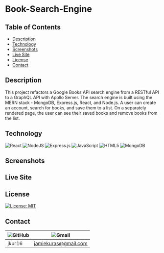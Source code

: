 # Book-Search-Engine

## Table of Contents
* [Description](#Description)
* [Technology](#Technology)
* [Screenshots](#Screenshots)
* [Live Site](#Live_Site)
* [License](#License)
* [Contact](#Contact)

## Description
This project refactors a Google Books API search engine from a RESTful API to a GraphQL API with Apollo Server. The search engine is built using the MERN stack - MongoDB, Express.js, React, and Node.js. A user can create an account, search for books, and save them to a list. On a separately rendered page, the user can see their saved books and remove books from the list.

## Technology
![React](https://img.shields.io/badge/react-%2320232a.svg?style=for-the-badge&logo=react&logoColor=%2361DAFB)
![NodeJS](https://img.shields.io/badge/node.js-6DA55F?style=for-the-badge&logo=node.js&logoColor=white)
![Express.js](https://img.shields.io/badge/express.js-%23404d59.svg?style=for-the-badge&logo=express&logoColor=%2361DAFB)
![JavaScript](https://img.shields.io/badge/javascript-%23323330.svg?style=for-the-badge&logo=javascript&logoColor=%23F7DF1E)
![HTML5](https://img.shields.io/badge/html5-%23E34F26.svg?style=for-the-badge&logo=html5&logoColor=white)
![MongoDB](https://img.shields.io/badge/MongoDB-%234ea94b.svg?style=for-the-badge&logo=mongodb&logoColor=white)


## Screenshots
## Live Site
## License
[![License: MIT](https://img.shields.io/badge/License-MIT-yellow.svg)](https://opensource.org/licenses/MIT)
## Contact
| ![GitHub](https://img.shields.io/badge/github-%23121011.svg?style=for-the-badge&logo=github&logoColor=white) | ![Gmail](https://img.shields.io/badge/Gmail-D14836?style=for-the-badge&logo=gmail&logoColor=white)                |
| ------ | -----                |
| jkur16 | jamiekuras@gmail.com |